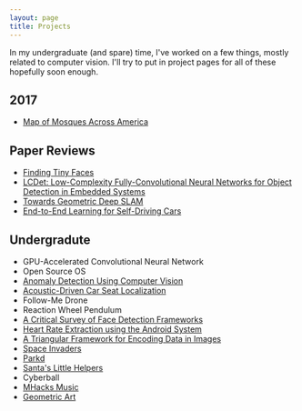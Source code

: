 ```yaml
---
layout: page
title: Projects
---
```


In my undergraduate (and spare) time, I've worked on a few things, mostly related to computer vision. I'll try to put in project pages for all of these hopefully soon enough.

## 2017
* [Map of Mosques Across America](http://mohsaad.com/2017/06/28/Masjid-Map/)

## Paper Reviews
* [Finding Tiny Faces](http://www.mohsaad.com/2017/09/19/Finding-Tiny-Faces/)
* [LCDet&#58; Low-Complexity Fully-Convolutional Neural Networks for Object Detection in Embedded Systems](http://mohsaad.com/2017/08/22/LCDet/)
* [Towards Geometric Deep SLAM](http://mohsaad.com/2017/07/27/Paper-Review-Deep-SLAM/)
* [End-to-End Learning for Self-Driving Cars](http://mohsaad.com/2017/06/18/End-To-End/)

## Undergradute

* GPU-Accelerated Convolutional Neural Network
* Open Source OS
* [Anomaly Detection Using Computer Vision](http://mohsaad.com/2016/07/02/Anomaly/)
* [Acoustic-Driven Car Seat Localization](http://mohsaad.com/2016/06/20/Acoustic/)
* Follow-Me Drone
* Reaction Wheel Pendulum
* [A Critical Survey of Face Detection Frameworks](http://mohsaad.com/assets/papers/critical-survey-frameworks.pdf)
* [Heart Rate Extraction using the Android System](http://mohsaad.com/assets/papers/ECE420FinalDesignReport.pdf)
* [A Triangular Framework for Encoding Data in Images](http://mohsaad.com/assets/papers/ece-418-final.pdf)
* [Space Invaders](http://mohsaad.com/assets/papers/ECE385FinalReport.pdf)
* [Parkd](http://mohsaad.com/2016/07/15/Parkd/)
* [Santa's Little Helpers](https://devpost.com/software/santas-little-helper)
* Cyberball
* [MHacks Music](https://devpost.com/software/mhacks-music)
* [Geometric Art](http://mohsaad.com/2017/03/13/Geometric-Art/)
